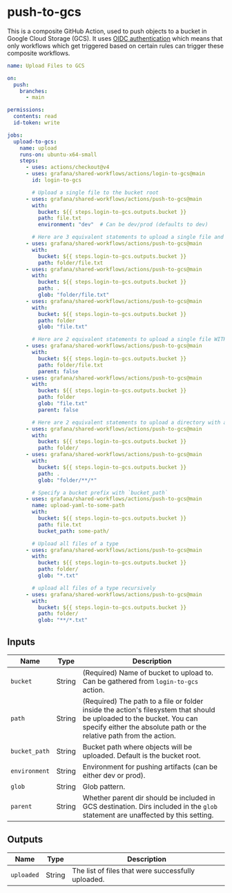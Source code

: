 # push-to-gcs

This is a composite GitHub Action, used to push objects to a bucket in Google Cloud Storage (GCS).
It uses [OIDC authentication](https://docs.github.com/en/actions/deployment/security-hardening-your-deployments/about-security-hardening-with-openid-connect)
which means that only workflows which get triggered based on certain rules can
trigger these composite workflows.

```yaml
name: Upload Files to GCS

on:
  push:
    branches:
      - main

permissions:
  contents: read
  id-token: write

jobs:
  upload-to-gcs:
    name: upload
    runs-on: ubuntu-x64-small
    steps:
      - uses: actions/checkout@v4
      - uses: grafana/shared-workflows/actions/login-to-gcs@main
        id: login-to-gcs

        # Upload a single file to the bucket root
      - uses: grafana/shared-workflows/actions/push-to-gcs@main
        with:
          bucket: ${{ steps.login-to-gcs.outputs.bucket }}
          path: file.txt
          environment: "dev"  # Can be dev/prod (defaults to dev)

        # Here are 3 equivalent statements to upload a single file and its parent directory to the bucket root
      - uses: grafana/shared-workflows/actions/push-to-gcs@main
        with:
          bucket: ${{ steps.login-to-gcs.outputs.bucket }}
          path: folder/file.txt
      - uses: grafana/shared-workflows/actions/push-to-gcs@main
        with:
          bucket: ${{ steps.login-to-gcs.outputs.bucket }}
          path: .
          glob: "folder/file.txt"
      - uses: grafana/shared-workflows/actions/push-to-gcs@main
        with:
          bucket: ${{ steps.login-to-gcs.outputs.bucket }}
          path: folder
          glob: "file.txt"

        # Here are 2 equivalent statements to upload a single file WITHOUT its parent directory to the bucket root
      - uses: grafana/shared-workflows/actions/push-to-gcs@main
        with:
          bucket: ${{ steps.login-to-gcs.outputs.bucket }}
          path: folder/file.txt
          parent: false
      - uses: grafana/shared-workflows/actions/push-to-gcs@main
        with:
          bucket: ${{ steps.login-to-gcs.outputs.bucket }}
          path: folder
          glob: "file.txt"
          parent: false

        # Here are 2 equivalent statements to upload a directory with all subdirectories
      - uses: grafana/shared-workflows/actions/push-to-gcs@main
        with:
          bucket: ${{ steps.login-to-gcs.outputs.bucket }}
          path: folder/
      - uses: grafana/shared-workflows/actions/push-to-gcs@main
        with:
          bucket: ${{ steps.login-to-gcs.outputs.bucket }}
          path: .
          glob: "folder/**/*"

        # Specify a bucket prefix with `bucket_path`
      - uses: grafana/shared-workflows/actions/push-to-gcs@main
        name: upload-yaml-to-some-path
        with:
          bucket: ${{ steps.login-to-gcs.outputs.bucket }}
          path: file.txt
          bucket_path: some-path/

        # Upload all files of a type
      - uses: grafana/shared-workflows/actions/push-to-gcs@main
        with:
          bucket: ${{ steps.login-to-gcs.outputs.bucket }}
          path: folder/
          glob: "*.txt"

        # upload all files of a type recursively
      - uses: grafana/shared-workflows/actions/push-to-gcs@main
        with:
          bucket: ${{ steps.login-to-gcs.outputs.bucket }}
          path: folder/
          glob: "**/*.txt"
```

## Inputs

| Name          | Type   | Description                                                                                                                                                                                  |
| ------------- | ------ | -------------------------------------------------------------------------------------------------------------------------------------------------------------------------------------------- |
| `bucket`      | String | (Required) Name of bucket to upload to. Can be gathered from `login-to-gcs` action.                                                                                                          |
| `path`        | String | (Required) The path to a file or folder inside the action's filesystem that should be uploaded to the bucket. You can specify either the absolute path or the relative path from the action. |
| `bucket_path` | String | Bucket path where objects will be uploaded. Default is the bucket root.                                                                                                                      |
| `environment` | String | Environment for pushing artifacts (can be either dev or prod).                                                                                                                               |
| `glob`        | String | Glob pattern.                                                                                                                                                                                |
| `parent`      | String | Whether parent dir should be included in GCS destination. Dirs included in the `glob` statement are unaffected by this setting.                                                              |

## Outputs

| Name       | Type   | Description                                        |
| ---------- | ------ | -------------------------------------------------- |
| `uploaded` | String | The list of files that were successfully uploaded. |
